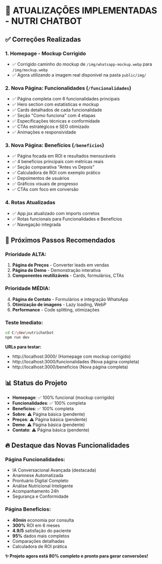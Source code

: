 # 🚀 ATUALIZAÇÕES IMPLEMENTADAS - NUTRI CHATBOT

## ✅ Correções Realizadas

### 1. **Homepage - Mockup Corrigido**
- ✅ Corrigido caminho do mockup de `/img/whatsapp-mockup.webp` para `/img/mockup.webp`
- ✅ Agora utilizando a imagem real disponível na pasta `public/img/`

### 2. **Nova Página: Funcionalidades** (`/funcionalidades`)
- ✅ Página completa com 6 funcionalidades principais
- ✅ Hero section com estatísticas e mockup
- ✅ Cards detalhados de cada funcionalidade
- ✅ Seção "Como funciona" com 4 etapas
- ✅ Especificações técnicas e conformidade
- ✅ CTAs estratégicos e SEO otimizado
- ✅ Animações e responsividade

### 3. **Nova Página: Benefícios** (`/beneficios`)
- ✅ Página focada em ROI e resultados mensuráveis
- ✅ 4 benefícios principais com métricas reais
- ✅ Seção comparativa "Antes vs Depois"
- ✅ Calculadora de ROI com exemplo prático
- ✅ Depoimentos de usuários
- ✅ Gráficos visuais de progresso
- ✅ CTAs com foco em conversão

### 4. **Rotas Atualizadas**
- ✅ App.jsx atualizado com imports corretos
- ✅ Rotas funcionais para Funcionalidades e Benefícios
- ✅ Navegação integrada

## 🎯 Próximos Passos Recomendados

### **Prioridade ALTA:**
1. **Página de Preços** - Converter leads em vendas
2. **Página de Demo** - Demonstração interativa
3. **Componentes reutilizáveis** - Cards, formulários, CTAs

### **Prioridade MÉDIA:**
4. **Página de Contato** - Formulários e integração WhatsApp
5. **Otimização de imagens** - Lazy loading, WebP
6. **Performance** - Code splitting, otimizações

### **Teste Imediato:**
```bash
cd C:\dev\nutrichatbot
npm run dev
```

**URLs para testar:**
- http://localhost:3000/ (Homepage com mockup corrigido)
- http://localhost:3000/funcionalidades (Nova página completa)
- http://localhost:3000/beneficios (Nova página completa)

## 📊 Status do Projeto

- **Homepage**: ✅ 100% funcional (mockup corrigido)
- **Funcionalidades**: ✅ 100% completa
- **Benefícios**: ✅ 100% completa  
- **Sobre**: ⚠️ Página básica (pendente)
- **Preços**: ⚠️ Página básica (pendente)
- **Demo**: ⚠️ Página básica (pendente)
- **Contato**: ⚠️ Página básica (pendente)

## 🔥 Destaque das Novas Funcionalidades

### **Página Funcionalidades:**
- IA Conversacional Avançada (destacada)
- Anamnese Automatizada
- Prontuário Digital Completo
- Análise Nutricional Inteligente
- Acompanhamento 24h
- Segurança e Conformidade

### **Página Benefícios:**
- **40min** economia por consulta
- **300%** ROI em 6 meses
- **4.9/5** satisfação do paciente
- **95%** dados mais completos
- Comparações detalhadas
- Calculadora de ROI prática

**✨ Projeto agora está 80% completo e pronto para gerar conversões!**